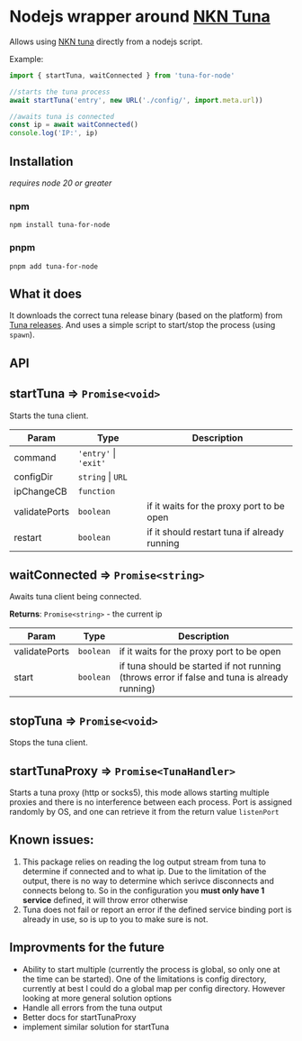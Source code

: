 # Nodejs wrapper around [NKN Tuna](https://github.com/nknorg/tuna)

Allows using [NKN tuna](https://github.com/nknorg/tuna) directly from a nodejs script.

Example:

```js
import { startTuna, waitConnected } from 'tuna-for-node'

//starts the tuna process
await startTuna('entry', new URL('./config/', import.meta.url))

//awaits tuna is connected
const ip = await waitConnected()
console.log('IP:', ip)
```

## Installation

_requires node 20 or greater_

### npm

`npm install tuna-for-node`

### pnpm

`pnpm add tuna-for-node`

## What it does

It downloads the correct tuna release binary (based on the platform) from [Tuna releases](https://github.com/nknorg/tuna/releases/tag/v0.1.0). And uses a simple script to start/stop the process (using `spawn`).

## API

<a name="startTuna"></a>

## startTuna ⇒ <code>Promise&lt;void&gt;</code>

Starts the tuna client.

| Param         | Type                                                            | Description                                  |
| ------------- | --------------------------------------------------------------- | -------------------------------------------- |
| command       | <code>&#x27;entry&#x27;</code> \| <code>&#x27;exit&#x27;</code> |                                              |
| configDir     | <code>string</code> \| <code>URL</code>                         |                                              |
| ipChangeCB    | <code>function</code>                                           |                                              |
| validatePorts | <code>boolean</code>                                            | if it waits for the proxy port to be open    |
| restart       | <code>boolean</code>                                            | if it should restart tuna if already running |

<a name="waitConnected"></a>

## waitConnected ⇒ <code>Promise&lt;string&gt;</code>

Awaits tuna client being connected.

**Returns**: <code>Promise&lt;string&gt;</code> - the current ip

| Param         | Type                 | Description                                                                                  |
| ------------- | -------------------- | -------------------------------------------------------------------------------------------- |
| validatePorts | <code>boolean</code> | if it waits for the proxy port to be open                                                    |
| start         | <code>boolean</code> | if tuna should be started if not running (throws error if false and tuna is already running) |

<a name="stopTuna"></a>

## stopTuna ⇒ <code>Promise&lt;void&gt;</code>

Stops the tuna client.

<a name="startTunaProxy"></a>

## startTunaProxy ⇒ <code>Promise&lt;TunaHandler&gt;</code>

Starts a tuna proxy (http or socks5), this mode allows starting multiple proxies and there is no interference between each process. Port is assigned randomly by OS, and one can retrieve it from the return value `listenPort`

## Known issues:

1. This package relies on reading the log output stream from tuna to determine if connected and to what ip.
   Due to the limitation of the output, there is no way to determine which serivce disconnects and connects belong to. So in the configuration you **must only have 1 service** defined, it will throw error otherwise
2. Tuna does not fail or report an error if the defined service binding port is already in use, so is up to you to make sure is not.

## Improvments for the future

- Ability to start multiple (currently the process is global, so only one at the time can be started). One of the limitations is config directory, currently at best I could do a global map per config directory. However looking at more general solution options
- Handle all errors from the tuna output
- Better docs for startTunaProxy
- implement similar solution for startTuna
